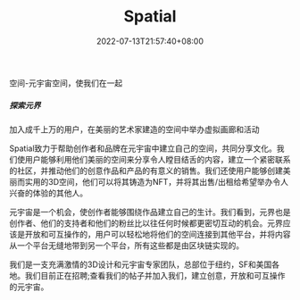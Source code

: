 ﻿---
weight: 
title: "Spatial"
description: "Spatial - Metaverse Spaces That Bring Us Together"
date: 2022-07-13T21:57:40+08:00
lastmod: 2022-07-13T16:45:40+08:00
draft: false
authors: ["MineW"]
featuredImage: "281.png"
link: "https://spatial.io/"
tags: ["Spatial","开发者服务"]
categories: ["navigation"]
navigation: ["开发者服务"]
lightgallery: true
toc: true
pinned: false
recommend: false
recommend1: false
---
空间-元宇宙空间，使我们在一起 

##### 探索元界

加入成千上万的用户，在美丽的艺术家建造的空间中举办虚拟画廊和活动

Spatial致力于帮助创作者和品牌在元宇宙中建立自己的空间，共同分享文化。我们使用户能够利用他们美丽的空间来分享令人瞠目结舌的内容，建立一个紧密联系的社区，并推动他们的创意作品和产品的有意义的销售。我们还使用户能够创建美丽而实用的3D空间，他们可以将其铸造为NFT，并将其出售/出租给希望举办令人兴奋的体验的其他人。

元宇宙是一个机会，使创作者能够围绕作品建立自己的生计。我们看到，元界也是创作者、他们的支持者和他们的粉丝比以往任何时候都更密切互动的机会。元界应该是开放和可互操作的，用户可以轻松地将他们的空间连接到其他平台，并将内容从一个平台无缝地带到另一个平台，所有这些都是由区块链实现的。

我们是一支充满激情的3D设计和元宇宙专家团队，总部位于纽约，SF和美国各地。我们目前正在招聘;查看我们的帖子并加入我们，建立创意，开放和可互操作的元宇宙。